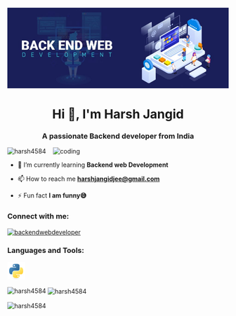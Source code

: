 ![log](https://github.com/Harsh4584/Harsh4584/blob/main/banner.jpg)
<h1 align="center">Hi 👋, I'm Harsh Jangid</h1>
<h3 align="center">A passionate Backend developer from India</h3>

<img align="right" alt="coding" width="400" src="https://user-images.githubusercontent.com/55389276/140866485-8fb1c876-9a8f-4d6a-98dc-08c4981eaf70.gif">

<p align="left"> <img src="https://komarev.com/ghpvc/?username=harsh4584&label=Profile%20views&color=0e75b6&style=flat" alt="harsh4584" /> </p>

- 🌱 I’m currently learning **Backend web Development**

- 📫 How to reach me **harshjangidjee@gmail.com**

- ⚡ Fun fact **I am funny😅**

<h3 align="left">Connect with me:</h3>
<p align="left">
<a href="https://instagram.com/backendwebdeveloper" target="blank"><img align="center" src="https://raw.githubusercontent.com/rahuldkjain/github-profile-readme-generator/master/src/images/icons/Social/instagram.svg" alt="backendwebdeveloper" height="30" width="40" /></a>
</p>

<h3 align="left">Languages and Tools:</h3>
<p align="left"> <a href="https://www.python.org" target="_blank" rel="noreferrer"> <img src="https://raw.githubusercontent.com/devicons/devicon/master/icons/python/python-original.svg" alt="python" width="40" height="40"/> </a> </p>

<p><img align="left" src="https://github-readme-stats.vercel.app/api/top-langs?username=harsh4584&show_icons=true&locale=en&layout=compact" alt="harsh4584" /></p>

<p>&nbsp;<img align="center" src="https://github-readme-stats.vercel.app/api?username=harsh4584&show_icons=true&locale=en" alt="harsh4584" /></p>

<p><img align="center" src="https://github-readme-streak-stats.herokuapp.com/?user=harsh4584&" alt="harsh4584" /></p>
